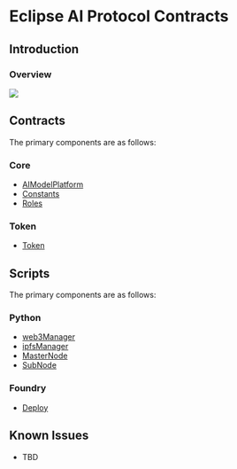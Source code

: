 # Eclipse AI Protocol Contracts

## Introduction


### Overview
![](protocol.png)

## Contracts
The primary components are as follows:

### Core
- [AIModelPlatform](contracts/AIModelPlatform.md)
- [Constants](contracts/Constants.md)
- [Roles](contracts/Roles.md)

### Token
- [Token](contracts/Token.md)

## Scripts
The primary components are as follows:

### Python
- [web3Manager](program/web3Manager.md)
- [ipfsManager](program/ipfsManager.md)
- [MasterNode](program/masterNodeLoop.md)
- [SubNode](program/subNodeLoop.md)

### Foundry
- [Deploy](contracts/Deploy.md)


## Known Issues
- TBD
